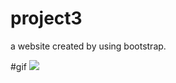 # project3
a website created by using bootstrap.

#gif
![](https://github.com/cymars/project3/blob/main/astro.gif)
